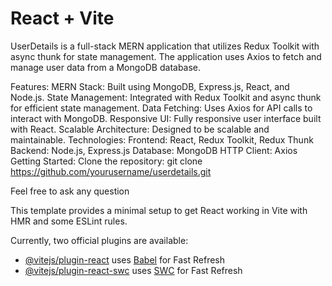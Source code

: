 # React + Vite
UserDetails is a full-stack MERN application that utilizes Redux Toolkit with async thunk for state management. The application uses Axios to fetch and manage user data from a MongoDB database.

Features:
MERN Stack: Built using MongoDB, Express.js, React, and Node.js.
State Management: Integrated with Redux Toolkit and async thunk for efficient state management.
Data Fetching: Uses Axios for API calls to interact with MongoDB.
Responsive UI: Fully responsive user interface built with React.
Scalable Architecture: Designed to be scalable and maintainable.
Technologies:
Frontend: React, Redux Toolkit, Redux Thunk
Backend: Node.js, Express.js
Database: MongoDB
HTTP Client: Axios
Getting Started:
Clone the repository:
git clone https://github.com/yourusername/userdetails.git

Feel free to ask any question

This template provides a minimal setup to get React working in Vite with HMR and some ESLint rules.

Currently, two official plugins are available:

- [@vitejs/plugin-react](https://github.com/vitejs/vite-plugin-react/blob/main/packages/plugin-react/README.md) uses [Babel](https://babeljs.io/) for Fast Refresh
- [@vitejs/plugin-react-swc](https://github.com/vitejs/vite-plugin-react-swc) uses [SWC](https://swc.rs/) for Fast Refresh
